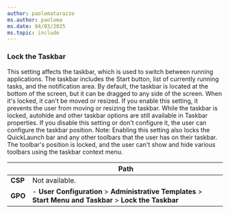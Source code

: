 ```yaml
---
author: paolomatarazzo
ms.author: paoloma
ms.date: 04/03/2025
ms.topic: include
---
```


### Lock the Taskbar

This setting affects the taskbar, which is used to switch between running applications. The taskbar includes the Start button, list of currently running tasks, and the notification area. By default, the taskbar is located at the bottom of the screen, but it can be dragged to any side of the screen. When it's locked, it can't be moved or resized. If you enable this setting, it prevents the user from moving or resizing the taskbar. While the taskbar is locked, autohide and other taskbar options are still available in Taskbar properties. If you disable this setting or don't configure it, the user can configure the taskbar position. Note: Enabling this setting also locks the QuickLaunch bar and any other toolbars that the user has on their taskbar. The toolbar's position is locked, and the user can't show and hide various toolbars using the taskbar context menu.

|  | Path |
|--|--|
| **CSP** | Not available. |
| **GPO** | - **User Configuration** > **Administrative Templates** > **Start Menu and Taskbar** > **Lock the Taskbar**|
